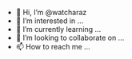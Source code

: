 - 👋 Hi, I’m @watcharaz
- 👀 I’m interested in ...
- 🌱 I’m currently learning ...
- 💞️ I’m looking to collaborate on ...
- 📫 How to reach me ...

<!---
watcharaz/watcharaz is a ✨ special ✨ repository because its `README.md` (this file) appears on your GitHub profile.
You can click the Preview link to take a look at your changes.
--->

